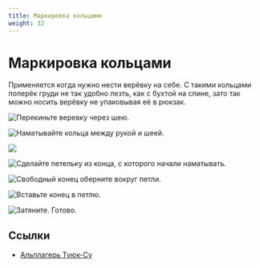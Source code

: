```yaml
---
title: Маркировка кольцами
weight: 32
---
```


# Маркировка кольцами

Применяется когда нужно нести верёвку на себе. С такими кольцами поперёк груди
не так удобно лезть, как с бухтой на спине, зато так можно носить верёвку не
упаковывая её в рюкзак.

![](/images/knots/rope-coiling_24.jpg "Перекиньте веревку через шею.")

![](/images/knots/rope-coiling_25.jpg "Наматывайте кольца между рукой и шеей.")

![](/images/knots/rope-coiling_26.jpg)

![](/images/knots/rope-coiling_27.jpg "Сделайте петельку из конца, с которого начали наматывать.")

![](/images/knots/rope-coiling_28.jpg "Свободный конец оберните вокруг петли.")

![](/images/knots/rope-coiling_29.jpg "Вставьте конец в петлю.")

![](/images/knots/rope-coiling_30.jpg "Затяните. Готово.")

## Ссылки

- [Альплагерь Туюк-Су](https://alplager.kz/rope-coiling/)